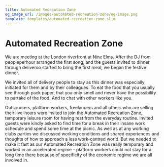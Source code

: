 ```yaml
---
title: Automated Recreation Zone
og_image_url: /images/automated-recreation-zone/og-image.png
template: templates/automated-recreation-zone.slim
---
```


# Automated Recreation Zone #

We are meeting at the London riverfront at Nine Elms. After the DJ from peopleperhour arranged the first song, and the guests invited to dinner through deliveroo started to bring the first meal, we began the festive dinner.

We invited all of delivery people to stay as this dinner was especially initiated for them and by their colleagues. To eat the food that you usually see through pack paper, that you only smell and never have the possibility to partake of the food. And to chat with other workers like you.

Outsourcers, platform workers, freelancers and all others who are selling their live-hours were invited to join the Automated Recreation Zone, temporary leisure room for having rest from the everyday routine. Invited guests were kindly asked to find time for a break in their insane work schedule and spend some time at the picnic. As well as at any working clubs parties we discussed working conditions and shared experiences and thoughts of how to approach a less work-centred world. But we needed to make it fast as our Automated Recreation Zone was really temporary and worked in an accelerated regime – platform workers could not stay for a long time there because of specificity of the economic regime we are all involved in.

